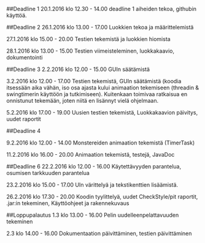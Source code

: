 ##Deadline 1
20.1.2016 klo 12.30 - 14.00 deadline 1 aiheiden tekoa, githubin käyttöä. 

##Deadline 2
26.1.2016 klo 13.00 - 17.00 Luokkien tekoa ja määrittelemistä

27.1.2016 klo 15.00 - 20.00 Testien tekemistä ja luokkien hiomista

28.1.2016 klo 13.00 - 15.00 Testien viimeisteleminen, luokkakaavio, dokumentointi

##Deadline 3
2.2.2016 klo 12.00 - 15.00 GUIn säätämistä

3.2.2016 klo 12.00 - 17.00 Testien tekemistä, GUIn säätämistä (koodia itsessään aika vähän, iso osa ajasta kului animaation tekemiseen (threadin & swingtimerin käyttöön ja tutkimiseen). Kuitenkaan toimivaa ratkaisua en onnistunut tekemään, joten niitä en lisännyt vielä ohjelmaan. 

5.2.2016 klo 17.00 - 19.00 Uusien testien tekemistä, Luokkakaavion päivitys, uudet raportit

##Deadline 4

9.2.2016 klo 12.00 - 14.00 Monstereiden animaation tekemistä (TimerTask)

11.2.2016 klo 16.00 - 20.00 Animaation tekemistä, testejä, JavaDoc


##Deadline 6
22.2.2016 klo 12.00 - 16.00 Käytettävyyden parantelua, osumisen tarkkuuden parantelua

23.2.2016 klo 15.00 - 17.00 UIn värittelyä ja tekstikenttien lisäämistä. 

26.2.2016 klo 17.30 - 20.00 Koodin tyylittelyä, uudet CheckStyle/pit raportit, .jar:in tekeminen, Käyttöohjeet ja rakennekuvaus

##Loppupalautus
1.3 klo 13.00 - 16.00 Pelin uudelleenpelattavuuden tekeminen

2.3 klo 14.00 - 16.00 Dokumentaation päivittäminen, testien päivittäminen


